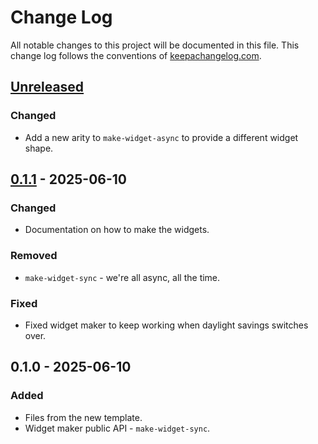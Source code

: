 # Change Log
All notable changes to this project will be documented in this file. This change log follows the conventions of [keepachangelog.com](http://keepachangelog.com/).

## [Unreleased]
### Changed
- Add a new arity to `make-widget-async` to provide a different widget shape.

## [0.1.1] - 2025-06-10
### Changed
- Documentation on how to make the widgets.

### Removed
- `make-widget-sync` - we're all async, all the time.

### Fixed
- Fixed widget maker to keep working when daylight savings switches over.

## 0.1.0 - 2025-06-10
### Added
- Files from the new template.
- Widget maker public API - `make-widget-sync`.

[Unreleased]: https://sourcehost.site/your-name/clojure-automated-tests/compare/0.1.1...HEAD
[0.1.1]: https://sourcehost.site/your-name/clojure-automated-tests/compare/0.1.0...0.1.1
